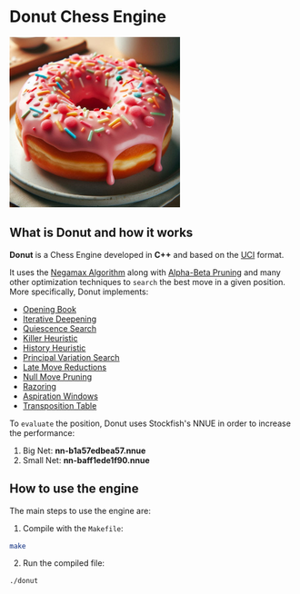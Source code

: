 # Donut Chess Engine
<img src="donut_img.jpg" width=300 height=300>

## What is Donut and how it works
**Donut** is a Chess Engine developed in **C++** and based on the [UCI](https://en.wikipedia.org/wiki/Universal_Chess_Interface) format.  

It uses the [Negamax Algorithm](https://en.wikipedia.org/wiki/Negamax) along with [Alpha-Beta Pruning](https://en.wikipedia.org/wiki/Alpha%E2%80%93beta_pruning) and many other optimization techniques to `search` the best move in a given position.  
More specifically, Donut implements:
- [Opening Book](https://www.chessprogramming.org/Opening_Book)
- [Iterative Deepening](https://www.chessprogramming.org/Iterative_Deepening)
- [Quiescence Search](https://www.chessprogramming.org/Quiescence_Search)
- [Killer Heuristic](https://www.chessprogramming.org/Killer_Heuristic)
- [History Heuristic](https://www.chessprogramming.org/History_Heuristic)
- [Principal Variation Search](https://www.chessprogramming.org/Principal_Variation_Search)
- [Late Move Reductions](https://www.chessprogramming.org/Late_Move_Reductions)
- [Null Move Pruning](https://www.chessprogramming.org/Null_Move_Pruning)
- [Razoring](https://www.chessprogramming.org/Razoring)
- [Aspiration Windows](https://www.chessprogramming.org/Aspiration_Windows)
- [Transposition Table](https://www.chessprogramming.org/Transposition_Table)  

To `evaluate` the position, Donut uses Stockfish's NNUE in order to increase the performance:
1. Big Net: **nn-b1a57edbea57.nnue**
2. Small Net: **nn-baff1ede1f90.nnue**  
## How to use the engine
The main steps to use the engine are:
1. Compile with the `Makefile`:
```bash
make
```
2. Run the compiled file:
```bash
./donut
```
